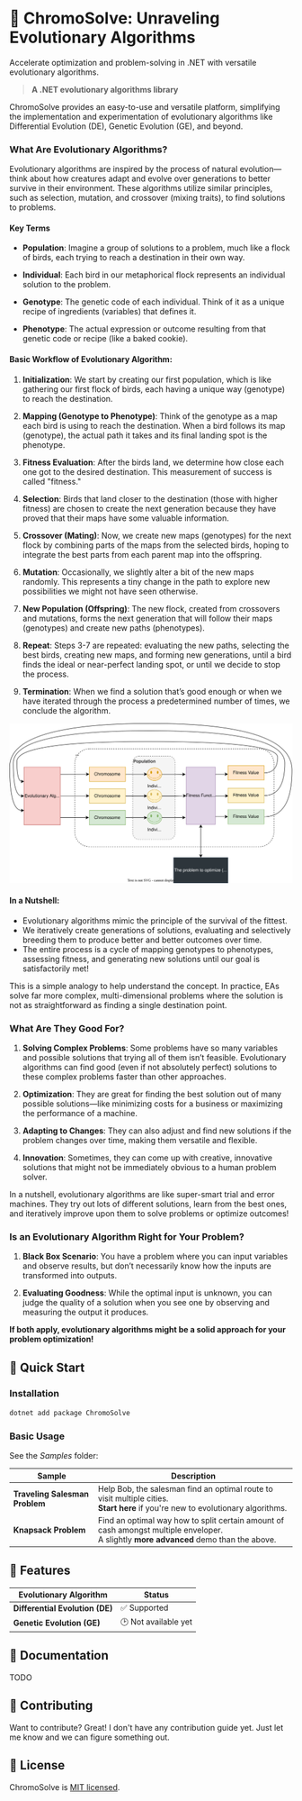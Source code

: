 # 🧬 ChromoSolve: Unraveling Evolutionary Algorithms
Accelerate optimization and problem-solving in .NET with versatile evolutionary algorithms.

> **A .NET evolutionary algorithms library**

ChromoSolve provides an easy-to-use and versatile platform, simplifying the implementation and experimentation of evolutionary algorithms like Differential Evolution (DE), Genetic Evolution (GE), and beyond.

### What Are Evolutionary Algorithms?

Evolutionary algorithms are inspired by the process of natural evolution—think about how creatures adapt and evolve over generations to better survive in their environment. These algorithms utilize similar principles, such as selection, mutation, and crossover (mixing traits), to find solutions to problems.

#### Key Terms

- **Population**: Imagine a group of solutions to a problem, much like a flock of birds, each trying to reach a destination in their own way.
  
- **Individual**: Each bird in our metaphorical flock represents an individual solution to the problem.

- **Genotype**: The genetic code of each individual. Think of it as a unique recipe of ingredients (variables) that defines it.

- **Phenotype**: The actual expression or outcome resulting from that genetic code or recipe (like a baked cookie).

#### Basic Workflow of Evolutionary Algorithm:

1. **Initialization**: We start by creating our first population, which is like gathering our first flock of birds, each having a unique way (genotype) to reach the destination.
   
2. **Mapping (Genotype to Phenotype)**: Think of the genotype as a map each bird is using to reach the destination. When a bird follows its map (genotype), the actual path it takes and its final landing spot is the phenotype.
   
3. **Fitness Evaluation**: After the birds land, we determine how close each one got to the desired destination. This measurement of success is called "fitness."
   
4. **Selection**: Birds that land closer to the destination (those with higher fitness) are chosen to create the next generation because they have proved that their maps have some valuable information.
   
5. **Crossover (Mating)**: Now, we create new maps (genotypes) for the next flock by combining parts of the maps from the selected birds, hoping to integrate the best parts from each parent map into the offspring.
   
6. **Mutation**: Occasionally, we slightly alter a bit of the new maps randomly. This represents a tiny change in the path to explore new possibilities we might not have seen otherwise.
   
7. **New Population (Offspring)**: The new flock, created from crossovers and mutations, forms the next generation that will follow their maps (genotypes) and create new paths (phenotypes).

8. **Repeat**: Steps 3-7 are repeated: evaluating the new paths, selecting the best birds, creating new maps, and forming new generations, until a bird finds the ideal or near-perfect landing spot, or until we decide to stop the process.

9. **Termination**: When we find a solution that’s good enough or when we have iterated through the process a predetermined number of times, we conclude the algorithm.

![Basic Flow](Docs/BasicFlow.svg)

#### In a Nutshell:
- Evolutionary algorithms mimic the principle of the survival of the fittest.
- We iteratively create generations of solutions, evaluating and selectively breeding them to produce better and better outcomes over time.
- The entire process is a cycle of mapping genotypes to phenotypes, assessing fitness, and generating new solutions until our goal is satisfactorily met!

This is a simple analogy to help understand the concept. In practice, EAs solve far more complex, multi-dimensional problems where the solution is not as straightforward as finding a single destination point.

### What Are They Good For?

1. **Solving Complex Problems**: Some problems have so many variables and possible solutions that trying all of them isn’t feasible. Evolutionary algorithms can find good (even if not absolutely perfect) solutions to these complex problems faster than other approaches.

2. **Optimization**: They are great for finding the best solution out of many possible solutions—like minimizing costs for a business or maximizing the performance of a machine.

3. **Adapting to Changes**: They can also adjust and find new solutions if the problem changes over time, making them versatile and flexible.

4. **Innovation**: Sometimes, they can come up with creative, innovative solutions that might not be immediately obvious to a human problem solver.

In a nutshell, evolutionary algorithms are like super-smart trial and error machines. They try out lots of different solutions, learn from the best ones, and iteratively improve upon them to solve problems or optimize outcomes!

### Is an Evolutionary Algorithm Right for Your Problem?

1. **Black Box Scenario**: You have a problem where you can input variables and observe results, but don’t necessarily know how the inputs are transformed into outputs.
   
2. **Evaluating Goodness**: While the optimal input is unknown, you can judge the quality of a solution when you see one by observing and measuring the output it produces.

**If both apply, evolutionary algorithms might be a solid approach for your problem optimization!**


## 🚀 Quick Start

### Installation

```sh
dotnet add package ChromoSolve
```

### Basic Usage

See the *Samples* folder:

| Sample                         | Description                   |
|--------------------------------|-------------------------------|
| **Traveling Salesman Problem** | Help Bob, the salesman find an optimal route to visit multiple cities.<br/>**Start here** if you're new to evolutionary algorithms. |
| **Knapsack Problem**           | Find an optimal way how to split certain amount of cash amongst multiple enveloper.<br/>A slightly **more advanced** demo than the above. |

## 🧬 Features

| Evolutionary Algorithm          | Status              |
|---------------------------------|---------------------|
| **Differential Evolution (DE)** | ✅ Supported           |
| **Genetic Evolution (GE)**      | 🕑 Not available yet   |


## 📘 Documentation

TODO

## 🤝 Contributing

Want to contribute? Great! I don't have any contribution guide yet. Just let me know and we can figure something out.

## 📜 License

ChromoSolve is [MIT licensed](LICENSE).